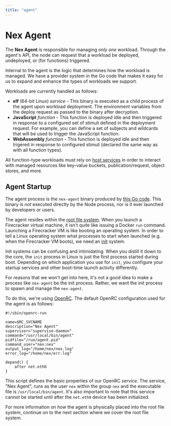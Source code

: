 ```yaml
---
title: "agent"
---
```

# Nex Agent

The **Nex Agent** is responsible for managing _only one_ workload. Through the agent's API, the node can request that a workload be deployed, undeployed, or (for functions) triggered.

Internal to the agent is the logic that determines how the workload is managed. We have a provider system in the Go code that makes it easy for us to expand and enhance the types of workloads we support.

Workloads are currently handled as follows:

* **elf** (64-bit Linux) _service_ - This binary is executed as a child process of the agent upon workload deployment. The environment variables from the deploy request as passed to the binary after decryption.
* **JavaScript** _function_ - This function is deployed idle and then triggered in response to a configured set of stimuli defined in the deployment request. For example, you can define a set of subjects and wildcards that will be used to trigger the JavaScript function.
* **WebAssembly** _function_ - This function is deployed idle and then trigered in response to configured stimuli (declared the same way as with all function types).

All function-type workloads must rely on [host services](../host\_services/) in order to interact with managed resources like key-value buckets, publication/request, object stores, and more.

## Agent Startup

The agent process is the `nex-agent` binary produced by [this Go code](https://github.com/synadia-io/nex/tree/main/agent). This binary is _not_ executed directly by the Node process, nor is it ever launched by developers or users.

The agent resides within the [root file system](rootfs.md). When you launch a Firecracker virtual machine, it isn't quite like issuing a Docker `run` command. Launching a Firecracker VM is like booting an operating system. In order to tell a Linux operating system what processes to start when launched (e.g. when the Firecracker VM boots), we need an [init](https://en.wikipedia.org/wiki/Init) system.

Init systems can be confusing and intimidating. When you distill it down to the core, the `init` process in Linux is just the first process started during boot. Depending on which application you use for `init`, you configure your startup services and other boot-time launch activity differently.

For reasons that we won't get into here, it's not a good idea to make a process like `nex-agent` be the init process. Rather, we want the init process to spawn and manage the `nex-agent`.

To do this, we're using [OpenRC](https://github.com/OpenRC/openrc/blob/master/user-guide.md). The default OpenRC configuration used for the agent is as follows:

```
#!/sbin/openrc-run

name=$RC_SVCNAME
description="Nex Agent"
supervisor="supervise-daemon"
command="/usr/local/bin/agent"
pidfile="/run/agent.pid"
command_user="nex:nex"
output_log="/home/nex/nex.log"
error_log="/home/nex/err.log"

depend() {
	after net.eth0
}
```

This script defines the basic properties of our OpenRC _service_. The service, "Nex Agent", runs as the user `nex` within the group `nex` and the executable file is `/usr/local/bin/agent`. It's also important to note that this service cannot be started until after the `net.eth0` device has been initialized.

For more information on _how_ the agent is physically placed into the root file system, continue on to the next section where we cover the root file system.
